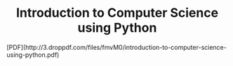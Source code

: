 <h1 align="center">Introduction to Computer Science using Python</h1>
[PDF](http://3.droppdf.com/files/fmvM0/introduction-to-computer-science-using-python.pdf)
